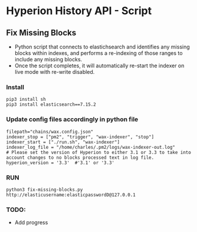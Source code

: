 # Hyperion History API - Script

## Fix Missing Blocks

- Python script that connects to elastichsearch and identifies any missing blocks within indexes, and performs a re-indexing of those ranges to include any missing blocks.
- Once the script completes, it will automatically re-start the indexer on live mode with re-write disabled.

### Install

```
pip3 install sh
pip3 install elasticsearch==7.15.2
```

### Update config files accordingly in python file

```
filepath="chains/wax.config.json"
indexer_stop = ["pm2", "trigger", "wax-indexer", "stop"]
indexer_start = ["./run.sh", "wax-indexer"]
indexer_log_file = "/home/charles/.pm2/logs/wax-indexer-out.log"
# Please set the version of Hyperion to either 3.1 or 3.3 to take into account changes to no blocks processed text in log file. 
hyperion_version = '3.3'  #'3.1' or '3.3'
```

### RUN

```
python3 fix-missing-blocks.py http://elasticusername:elasticpasswordD@127.0.0.1
```


### TODO:
- Add progress 




